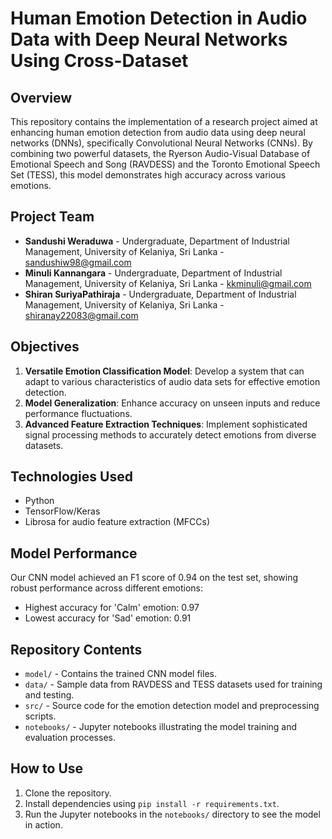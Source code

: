 # Human Emotion Detection in Audio Data with Deep Neural Networks Using Cross-Dataset

## Overview
This repository contains the implementation of a research project aimed at enhancing human emotion detection from audio data using deep neural networks (DNNs), specifically Convolutional Neural Networks (CNNs). By combining two powerful datasets, the Ryerson Audio-Visual Database of Emotional Speech and Song (RAVDESS) and the Toronto Emotional Speech Set (TESS), this model demonstrates high accuracy across various emotions.

## Project Team
- **Sandushi Weraduwa** - Undergraduate, Department of Industrial Management, University of Kelaniya, Sri Lanka - sandushiw98@gmail.com
- **Minuli Kannangara** - Undergraduate, Department of Industrial Management, University of Kelaniya, Sri Lanka - kkminuli@gmail.com
- **Shiran SuriyaPathiraja** - Undergraduate, Department of Industrial Management, University of Kelaniya, Sri Lanka - shiranay22083@gmail.com

## Objectives
1. **Versatile Emotion Classification Model**: Develop a system that can adapt to various characteristics of audio data sets for effective emotion detection.
2. **Model Generalization**: Enhance accuracy on unseen inputs and reduce performance fluctuations.
3. **Advanced Feature Extraction Techniques**: Implement sophisticated signal processing methods to accurately detect emotions from diverse datasets.

## Technologies Used
- Python
- TensorFlow/Keras
- Librosa for audio feature extraction (MFCCs)

## Model Performance
Our CNN model achieved an F1 score of 0.94 on the test set, showing robust performance across different emotions:
- Highest accuracy for 'Calm' emotion: 0.97
- Lowest accuracy for 'Sad' emotion: 0.91

## Repository Contents
- `model/` - Contains the trained CNN model files.
- `data/` - Sample data from RAVDESS and TESS datasets used for training and testing.
- `src/` - Source code for the emotion detection model and preprocessing scripts.
- `notebooks/` - Jupyter notebooks illustrating the model training and evaluation processes.

## How to Use
1. Clone the repository.
2. Install dependencies using `pip install -r requirements.txt`.
3. Run the Jupyter notebooks in the `notebooks/` directory to see the model in action.



